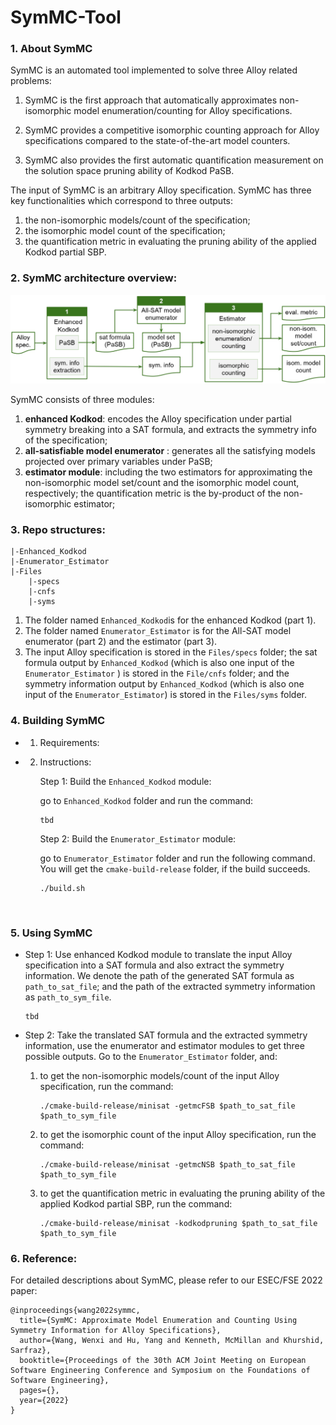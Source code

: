 # SymMC-Tool

### 1. About SymMC

SymMC is an automated tool implemented to solve three Alloy related problems:  

1) SymMC is the first approach that automatically approximates non-isomorphic model enumeration/counting for Alloy specifications. 

2) SymMC provides a competitive isomorphic counting approach for Alloy specifications compared to the state-of-the-art model counters.

3) SymMC also provides the first automatic quantification measurement on the solution space pruning ability of Kodkod PaSB. 

The input of SymMC is an arbitrary Alloy specification. SymMC has three key functionalities which correspond to three outputs: 

1) the non-isomorphic models/count of the specification;
2) the isomorphic model count of the specification;
3) the quantification metric in evaluating the pruning ability of the applied Kodkod partial SBP.

### 2. SymMC architecture overview:

![SymMC overview](./images/overview.jpg)

SymMC consists of three modules: 

1) **enhanced Kodkod**: encodes the Alloy specification under partial symmetry breaking into a SAT formula, and extracts the symmetry info of the specification; 
2) **all-satisfiable model enumerator** : generates all the satisfying models projected over primary variables under PaSB; 
3) **estimator module**: including the two estimators for approximating the non-isomorphic model set/count and the isomorphic model count, respectively; the quantification metric is the by-product of the non-isomorphic estimator;

### 3. Repo structures:

```
|-Enhanced_Kodkod
|-Enumerator_Estimator
|-Files
	|-specs
	|-cnfs
	|-syms
```



1. The folder named `Enhanced_Kodkod`is for the enhanced Kodkod (part 1).
2. The folder named `Enumerator_Estimator` is for the All-SAT model enumerator (part 2) and the estimator (part 3).
3. The input Alloy specification is stored in the `Files/specs` folder; the sat formula output by `Enhanced_Kodkod` (which is also one input of the `Enumerator_Estimator` ) is stored in the `File/cnfs` folder; and the symmetry information output by `Enhanced_Kodkod` (which is also one input of the  `Enumerator_Estimator`) is stored in the `Files/syms` folder. 

   

### 4. Building SymMC

- 1. Requirements:

- 2. Instructions:

     Step 1: Build the `Enhanced_Kodkod` module:

     go to `Enhanced_Kodkod` folder and run the command:

     ``````
     tbd
     ``````
     
     Step 2: Build the `Enumerator_Estimator` module: 
     
     go to `Enumerator_Estimator` folder and run the following command. You will get the `cmake-build-release` folder, if the build succeeds.
     
     ``````
     ./build.sh
     ``````

​			   

### 5. Using SymMC

- Step 1: Use enhanced Kodkod module to translate the input Alloy specification into a SAT formula and also extract the symmetry information. We denote the path of the generated SAT formula as `path_to_sat_file`; and the path of the extracted symmetry information as `path_to_sym_file`.

  ```
  tbd

- Step 2: Take the translated SAT formula and the extracted symmetry information, use the enumerator and estimator modules to get three possible outputs. Go to the `Enumerator_Estimator` folder, and:

  1. to get the non-isomorphic models/count of the input Alloy specification, run the command:

     ``````
     ./cmake-build-release/minisat -getmcFSB $path_to_sat_file $path_to_sym_file
  
  2. to get the isomorphic count of the input Alloy specification, run the command:
  
     ``````
     ./cmake-build-release/minisat -getmcNSB $path_to_sat_file $path_to_sym_file

  3. to get the quantification metric in evaluating the pruning ability of the applied Kodkod partial SBP, run the command:
  
     ``````
     ./cmake-build-release/minisat -kodkodpruning $path_to_sat_file $path_to_sym_file
     ``````

### 6. Reference:

For detailed descriptions about SymMC, please refer to our ESEC/FSE 2022 paper:

```
@inproceedings{wang2022symmc,
  title={SymMC: Approximate Model Enumeration and Counting Using Symmetry Information for Alloy Specifications},
  author={Wang, Wenxi and Hu, Yang and Kenneth, McMillan and Khurshid, Sarfraz},
  booktitle={Proceedings of the 30th ACM Joint Meeting on European Software Engineering Conference and Symposium on the Foundations of Software Engineering},
  pages={},
  year={2022}
}
```

